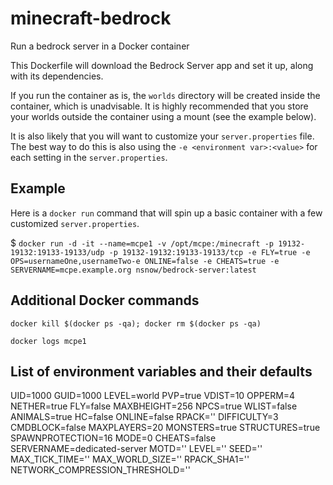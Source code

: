 # minecraft-bedrock
Run a bedrock server in a Docker container


This Dockerfile will download the Bedrock Server app and set it up, along with its dependencies.

If you run the container as is, the `worlds` directory will be created inside the container, which is unadvisable. It is highly recommended that you store your worlds outside the container using a mount (see the example below).

It is also likely that you will want to customize your `server.properties` file. The best way to do this is also using the `-e <environment var>:<value>` for each setting in the `server.properties`.

## Example
Here is a `docker run` command that will spin up a basic container with a few customized `server.properties`.

 $ `docker run -d -it --name=mcpe1 -v /opt/mcpe:/minecraft -p 19132-19132:19133-19133/udp -p 19132-19132:19133-19133/tcp -e FLY=true -e OPS=usernameOne,usernameTwo-e ONLINE=false -e CHEATS=true -e SERVERNAME=mcpe.example.org nsnow/bedrock-server:latest`


## Additional Docker commands

`docker kill $(docker ps -qa); docker rm $(docker ps -qa)`

`docker logs mcpe1`

## List of environment variables and their defaults
UID=1000
GUID=1000
LEVEL=world
PVP=true
VDIST=10
OPPERM=4
NETHER=true
FLY=false
MAXBHEIGHT=256
NPCS=true
WLIST=false
ANIMALS=true
HC=false
ONLINE=false
RPACK=''
DIFFICULTY=3
CMDBLOCK=false
MAXPLAYERS=20
MONSTERS=true
STRUCTURES=true
SPAWNPROTECTION=16
MODE=0
CHEATS=false
SERVERNAME=dedicated-server
MOTD=''
LEVEL=''
SEED=''
MAX_TICK_TIME=''
MAX_WORLD_SIZE=''
RPACK_SHA1=''
NETWORK_COMPRESSION_THRESHOLD=''

